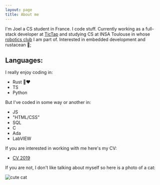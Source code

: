 ```yaml
---
layout: page
title: About me 
---
```


I'm Joel a CS student in France. I code stuff.
Currently working as a full-stack developer at [TicTap](https://www.tictap.me/) and
studying CS at INSA Toulouse in whose [robotics club](https://clubrobotinsat.github.io/) I am part of. Interested in embedded development and
rustacean 🦀;

## Languages:
I really enjoy coding in:
- Rust 🦀❤️
- TS
- Python

But I've coded in some way or another in:
- JS
- "HTML/CSS"
- SQL
- C
- Ada
- LabVIEW


If you are interested in working with me here's my CV:

- [CV 2019]({{site.url}}/assets/documents/Joel_Imbergamo_Guasch_FR_2021.pdf)


If you are not, I don't like talking about myself so here is a photo of a cat:

![cute cat]({{site.url}}/assets/images/cute_cat.jpg)

 
